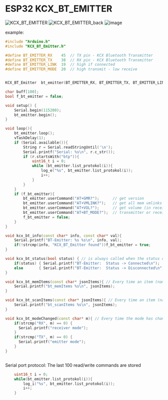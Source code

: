 # ESP32 KCX_BT_EMITTER

![KCX_BT_EMITTER](https://github.com/schreibfaul1/ESP32-KCX-BT-EMITTER/assets/26044260/4857e72a-ae46-493c-8352-fbcc0a9edc78)
![KCX_BT_EMITTER_back](https://github.com/schreibfaul1/ESP32-KCX-BT-EMITTER/assets/26044260/c884e1fb-5922-4dd6-a23b-bdfb6ad25d2d)
![image](https://github.com/schreibfaul1/ESP32-KCX-BT-EMITTER/assets/26044260/9d4e56c2-2904-44a2-a356-20bae7a136a3)

example:
````c++
#include "Arduino.h"
#include "KCX_BT_Emitter.h"

#define BT_EMITTER_RX    45  // TX pin - KCX Bluetooth Transmitter
#define BT_EMITTER_TX    38  // RX pin - KCX Bluetooth Transmitter
#define BT_EMITTER_LINK  19  // high if connected
#define BT_EMITTER_MODE  20  // high transmit - low receive


KCX_BT_Emitter  bt_emitter(BT_EMITTER_RX, BT_EMITTER_TX, BT_EMITTER_LINK, BT_EMITTER_MODE);

char buff[100];
bool f_bt_emitter = false;

void setup() {
    Serial.begin(115200);
    bt_emitter.begin();
}

void loop(){
    bt_emitter.loop();
    vTaskDelay(1);
    if (Serial.available()){
        String r = Serial.readStringUntil('\n');
        Serial.printf("Serial: %s\n", r.c_str());
        if (r.startsWith("btp")){
            uint16_t i = 0;
            while (bt_emitter.list_protokol(i)){
                log_e("%s", bt_emitter.list_protokol(i));
                i++;
            }
        }
    }
    if (f_bt_emitter){
        bt_emitter.userCommand("AT+GMR?");      // get version
        bt_emitter.userCommand("AT+VMLINK?");   // get all mem vmlinks
        bt_emitter.userCommand("AT+VOL?");      // get volume (in receiver mode 0 ... 31)
        bt_emitter.userCommand("AT+BT_MODE?");  // transmitter or receiver
        f_bt_emitter = false;
    }
}

void kcx_bt_info(const char* info, const char* val){
    Serial.printf("BT-Emitter: %s %s\n", info, val);
    if(!strcmp(info, "KCX_BT_Emitter found"))f_bt_emitter = true;
}

void kcx_bt_status(bool status) { // is always called when the status changes fron disconnected to connected and vice versa
    if(status) { Serial.printf("BT-Emitter:  Status -> Connected\n");   }
    else       { Serial.printf("BT-Emitter:  Status -> Disconnected\n");}
}

void kcx_bt_memItems(const char* jsonItems){ // Every time an item (name or address) was added, a JSON string is passed here
    Serial.printf("bt_memItems %s\n", jsonItems);
}

void kcx_bt_scanItems(const char* jsonItems){ // Every time an item (name and address) was scanned, a JSON string is passed here
    Serial.printf("bt_scanItems %s\n", jsonItems);
}

void kcx_bt_modeChanged(const char* m){ // Every time the mode has changed
    if(strcmp("RX", m) == 0) {
      Serial.printf("receiver mode");
    }
    if(strcmp("TX", m) == 0) {
      Serial.printf("emitter mode");
    }
}



````

Serial port protocol:
The last 100 read/write commands are stored
````c++
    uint16_t i = 0;
    while(bt_emitter.list_protokol(i)){
        log_i("%s", bt_emitter.list_protokol(i));
        i++;
    }
````

